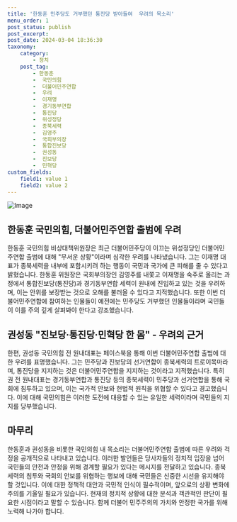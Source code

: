 ```yaml
---
title: '한동훈 민주당도 거부했던 통진당 받아들여  우려의 목소리'
menu_order: 1
post_status: publish
post_excerpt: 
post_date: 2024-03-04 18:36:30
taxonomy:
    category:
        - 정치
    post_tag:
        - 한동훈
        -  국민의힘
        -  더불어민주연합
        -  우려
        -  이재명
        -  경기동부연합
        -  통진당
        -  위성정당
        -  종북세력
        -  김영주
        -  국회부의장
        -  통합진보당
        -  권성동
        -  진보당
        -  민혁당
custom_fields:
    field1: value 1
    field2: value 2
---
```


![Image](https://imgnews.pstatic.net/image/119/2024/03/03/0002805317_001_20240303182001316.jpeg?type=w647)

## 한동훈 국민의힘, 더불어민주연합 출범에 우려
한동훈 국민의힘 비상대책위원장은 최근 더불어민주당이 이끄는 위성정당인 더불어민주연합 출범에 대해 "무서운 상황"이라며 심각한 우려를 나타냈습니다. 그는 이재명 대표가 종북세력을 내부에 포함시키려 하는 행동이 국민과 국가에 큰 피해를 줄 수 있다고 밝혔습니다.
한동훈 위원장은 국회부의장인 김영주를 내쫓고 이재명을 숙주로 올리는 과정에서 통합진보당(통진당)과 경기동부연합 세력이 원내에 진입하고 있는 것을 우려하며, 이는 안위를 보장받는 것으로 오해를 불러올 수 있다고 지적했습니다. 또한 이번 더불어민주연합에 참여하는 인물들이 예전에는 민주당도 거부했던 인물들이라며 국민들이 이를 주의 깊게 살펴봐야 한다고 강조했습니다.
## 권성동 "진보당·통진당·민혁당 한 몸" - 우려의 근거
한편, 권성동 국민의힘 전 원내대표는 페이스북을 통해 이번 더불어민주연합 출범에 대한 우려를 표명했습니다. 그는 민주당과 진보당의 선거연합이 종북세력의 트로이목마라며, 통진당을 지지하는 것은 더불어민주연합을 지지하는 것이라고 지적했습니다.
특히 권 전 원내대표는 경기동부연합과 통진당 등의 종북세력이 민주당과 선거연합을 통해 국회에 침투하고 있으며, 이는 국가적 안보와 헌법적 원칙을 위협할 수 있다고 경고했습니다. 이에 대해 국민의힘은 이러한 도전에 대응할 수 있는 유일한 세력이라며 국민들의 지지를 당부했습니다.
## 마무리
한동훈과 권성동을 비롯한 국민의힘 내 목소리는 더불어민주연합 출범에 따른 우려와 걱정을 공개적으로 나타내고 있습니다. 이러한 발언들은 당사자들의 정치적 입장을 넘어 국민들의 안전과 안정을 위해 경계할 필요가 있다는 메시지를 전달하고 있습니다. 종북세력의 침투와 국회의 안보를 위협하는 행보에 대해 국민들은 신중한 시선을 유지해야 할 것입니다. 이에 대한 정책적 대안과 국민적 인식이 필수적이며, 앞으로의 상황 변화에 주의를 기울일 필요가 있습니다. 현재의 정치적 상황에 대한 분석과 객관적인 판단이 필요한 시점이라고 말할 수 있습니다. 함께 더불어 민주주의의 가치와 안정한 국가를 위해 노력해 나가야 합니다.
